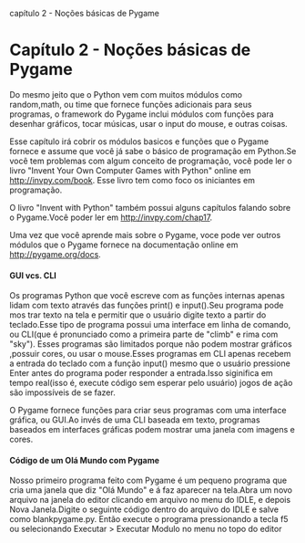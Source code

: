 capítulo 2 - Noções básicas de Pygame


# Capítulo 2 - Noções básicas de Pygame

Do mesmo jeito que o Python vem com muitos módulos como random,math, ou time que fornece funções adicionais para seus programas, o framework do
Pygame inclui  módulos com funções para desenhar gráficos, tocar músicas, usar o input do mouse, e outras coisas.

Esse capítulo irá cobrir os módulos basicos e funções que o Pygame fornece e assume que você já sabe o básico de programação em Python.Se você
tem problemas com algum conceito de programação, você pode ler o livro "Invent Your Own Computer Games with Python" online em http://invpy.com/book.
Esse livro tem como foco os iniciantes em programação.

O livro "Invent with Python" também possui alguns capítulos falando sobre o Pygame.Você poder ler em http://invpy.com/chap17.

Uma vez que você aprende mais sobre o Pygame, voce pode ver outros módulos que o Pygame fornece na documentação online em http://pygame.org/docs.

#### GUI vcs. CLI

Os programas Python que você escreve com as funções internas apenas lidam com texto através das funções print() e input().Seu programa pode mos
trar texto na tela e permitir que o usuário digite texto a partir do teclado.Esse tipo de programa possui uma interface em linha de comando,
ou CLI(que é pronunciado como a primeira parte de "climb" e rima com "sky"). Esses programas são limitados porque não podem mostrar gráficos
,possuir cores, ou usar o mouse.Esses programas em CLI apenas recebem a entrada do teclado com a função input() mesmo que o usuário pressione
Enter antes do programa poder responder a entrada.Isso siginifica em tempo real(isso é, execute código sem esperar pelo usuário) jogos de ação são impossíveis de se fazer.

O Pygame fornece funções para criar seus programas com uma interface gráfica, ou GUI.Ao invés de uma CLI baseada em texto, programas baseados em interfaces gráficas podem mostrar uma janela com imagens e cores.

#### Código de um Olá Mundo com Pygame

Nosso primeiro programa feito com Pygame é um pequeno programa que cria uma janela que diz "Olá Mundo" e á faz aparecer na tela.Abra um novo
arquivo na janela do editor clicando em arquivo no menu do IDLE, e depois Nova Janela.Digite o seguinte código dentro do arquivo do  IDLE e
salve como blankpygame.py. Então execute o programa pressionando a tecla f5 ou selecionando Executar > Executar Modulo no menu no topo do editor


